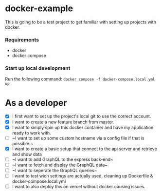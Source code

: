 # docker-example

This is going to be a test project to get familiar with setting up projects with docker.

### Requirements

- docker
- docker compose

### Start up local development

Run the following command: `docker compose -f docker-compose.local.yml up`

# As a developer

- [x] I first want to set up the project's local git to use the correct account.
- [x] I want to create a new feature branch from master.
- [x] I want to simply spin up this docker container and have my application ready to work with.
- [ ] ~I want to set up some custom hostname via a config file if that is possible.~
- [x] I want to create a basic setup that connect to the api server and retrieve and show data
- [ ] ~I want to add GraphQL to the express back-end~
- [ ] ~I want to fetch and display the GraphQL data~
- [ ] ~I want to seperate the GraphQL queries~
- [ ] I want to test wich settings are actually used, cleaning up Dockerfile & docker-compose.local.yml
- [ ] I want to also deploy this on vercel without docker causing issues.
